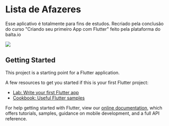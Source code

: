 # Lista de Afazeres 

Esse aplicativo é totalmente para fins de estudos. Recriado pela conclusão do curso "Criando seu primeiro App com Flutter" feito pela plataforma do balta.io

<img src="imagem/Captura de Tela 2020-05-02 às 09.52.18.png">

## Getting Started

This project is a starting point for a Flutter application.

A few resources to get you started if this is your first Flutter project:

- [Lab: Write your first Flutter app](https://flutter.dev/docs/get-started/codelab)
- [Cookbook: Useful Flutter samples](https://flutter.dev/docs/cookbook)

For help getting started with Flutter, view our
[online documentation](https://flutter.dev/docs), which offers tutorials,
samples, guidance on mobile development, and a full API reference.
